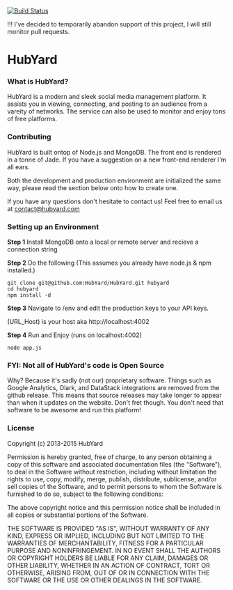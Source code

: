 [![Build Status](https://travis-ci.org/HubYard/HubYard.svg?branch=master)](https://travis-ci.org/HubYard/HubYard)

!!! I've decided to temporarily abandon support of this project, I will still monitor pull requests.

# HubYard
### What is HubYard?

HubYard is a modern and sleek social media management platform. It assists you in viewing, connecting, and posting to an audience from a vareity of networks. The service can also be used to monitor and enjoy tons of free platforms.

### Contributing

HubYard is built ontop of Node.js and MongoDB. The front end is rendered in a tonne of Jade. If you have a suggestion on a new front-end renderer I'm all ears.

Both the development and production environment are initialized the same way, please read the section below onto how to create one.

If you have any questions don't hesitate to contact us! Feel free to email us at <a href='mailto:contact@hubyard.com'>contact@hubyard.com</a>

### Setting up an Environment
<b>Step 1</b>
Install MongoDB onto a local or remote server and recieve a connection string

<b>Step 2</b>
Do the following (This assumes you already have node.js & npm installed.)

```
git clone git@github.com:HubYard/HubYard.git hubyard
cd hubyard
npm install -d
```

<b>Step 3</b>
Navigate to /env and edit the production keys to your API keys. 

(URL_Host) is your host aka http://localhost:4002

<b>Step 4</b>
Run and Enjoy (runs on localhost:4002)
```
node app.js
```

### FYI: Not all of HubYard's code is Open Source
Why? Because it's sadly (not our) proprietary software. Things such as Google Analytics, Olark, and DataStack integrations are removed from the github release. This means that source releases may take longer to appear than when it updates on the website. Don't fret though. You don't need that software to be awesome and run this platform!

### License

Copyright (c) 2013-2015 HubYard

Permission is hereby granted, free of charge, to any person
obtaining a copy of this software and associated documentation
files (the "Software"), to deal in the Software without
restriction, including without limitation the rights to use,
copy, modify, merge, publish, distribute, sublicense, and/or sell
copies of the Software, and to permit persons to whom the
Software is furnished to do so, subject to the following
conditions:

The above copyright notice and this permission notice shall be
included in all copies or substantial portions of the Software.

THE SOFTWARE IS PROVIDED "AS IS", WITHOUT WARRANTY OF ANY KIND,
EXPRESS OR IMPLIED, INCLUDING BUT NOT LIMITED TO THE WARRANTIES
OF MERCHANTABILITY, FITNESS FOR A PARTICULAR PURPOSE AND
NONINFRINGEMENT. IN NO EVENT SHALL THE AUTHORS OR COPYRIGHT
HOLDERS BE LIABLE FOR ANY CLAIM, DAMAGES OR OTHER LIABILITY,
WHETHER IN AN ACTION OF CONTRACT, TORT OR OTHERWISE, ARISING
FROM, OUT OF OR IN CONNECTION WITH THE SOFTWARE OR THE USE OR
OTHER DEALINGS IN THE SOFTWARE.


